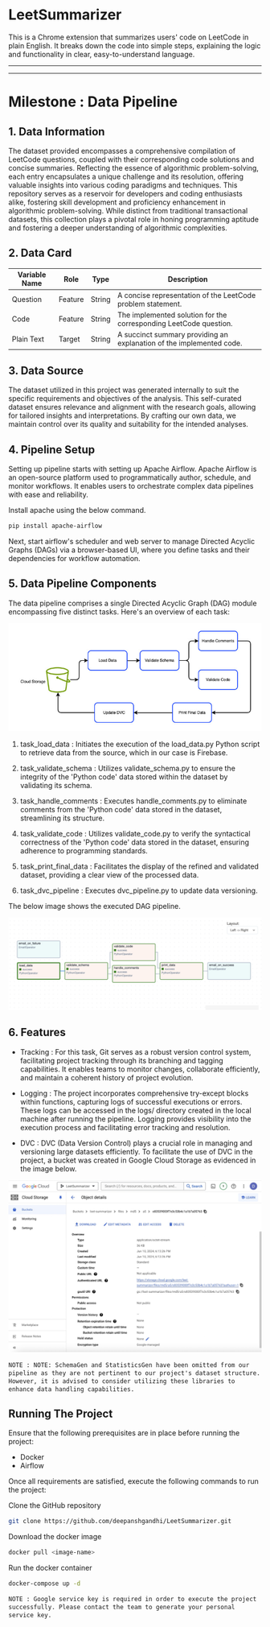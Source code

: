 # LeetSummarizer

This is a Chrome extension that summarizes users' code on LeetCode in plain English. It breaks down the code into simple steps, explaining the logic and functionality in clear, easy-to-understand language.

---
---

# Milestone : Data Pipeline

## 1. Data Information
The dataset provided encompasses a comprehensive compilation of LeetCode questions, coupled with their corresponding code solutions and concise summaries. Reflecting the essence of algorithmic problem-solving, each entry encapsulates a unique challenge and its resolution, offering valuable insights into various coding paradigms and techniques. This repository serves as a reservoir for developers and coding enthusiasts alike, fostering skill development and proficiency enhancement in algorithmic problem-solving. While distinct from traditional transactional datasets, this collection plays a pivotal role in honing programming aptitude and fostering a deeper understanding of algorithmic complexities.


## 2. Data Card
| Variable Name | Role | Type | Description |
|-----------------|-----------------|-----------------|-----------------|
| Question | Feature | String | A concise representation of the LeetCode problem statement. |
| Code | Feature | String | The implemented solution for the corresponding LeetCode question. |
| Plain Text | Target | String | A succinct summary providing an explanation of the implemented code. |


## 3. Data Source
The dataset utilized in this project was generated internally to suit the specific requirements and objectives of the analysis. This self-curated dataset ensures relevance and alignment with the research goals, allowing for tailored insights and interpretations. By crafting our own data, we maintain control over its quality and suitability for the intended analyses.


## 4. Pipeline Setup
Setting up pipeline starts with setting up Apache Airflow. Apache Airflow is an open-source platform used to programmatically author, schedule, and monitor workflows. It enables users to orchestrate complex data pipelines with ease and reliability.

Install apache using the below command.
```bash
pip install apache-airflow
```

Next, start airflow's scheduler and web server to manage Directed Acyclic Graphs (DAGs) via a browser-based UI, where you define tasks and their dependencies for workflow automation.


## 5. Data Pipeline Components
The data pipeline comprises a single Directed Acyclic Graph (DAG) module encompassing five distinct tasks. Here's an overview of each task:

<!-- IMAGE GOES HERE -->
![Pipeline Flow](assets/pipeline_flow.jpg)

1. task_load_data : Initiates the execution of the load_data.py Python script to retrieve data from the source, which in our case is Firebase.

2. task_validate_schema : Utilizes validate_schema.py to ensure the integrity of the 'Python code' data stored within the dataset by validating its schema.

3. task_handle_comments : Executes handle_comments.py to eliminate comments from the 'Python code' data stored in the dataset, streamlining its structure.

4. task_validate_code : Utilizes validate_code.py to verify the syntactical correctness of the 'Python code' data stored in the dataset, ensuring adherence to programming standards.

5. task_print_final_data : Facilitates the display of the refined and validated dataset, providing a clear view of the processed data.

6. task_dvc_pipeline : Executes dvc_pipeline.py to update data versioning.

The below image shows the executed DAG pipeline.
<!-- IMAGE GOES HERE -->
![Pipeline Execution](assets/pipeline_execution.png)


## 6. Features
- Tracking : For this task, Git serves as a robust version control system, facilitating project tracking through its branching and tagging capabilities. It enables teams to monitor changes, collaborate efficiently, and maintain a coherent history of project evolution.

- Logging : The project incorporates comprehensive try-except blocks within functions, capturing logs of successful executions or errors. These logs can be accessed in the logs/ directory created in the local machine after running the pipeline. Logging provides visibility into the execution process and facilitating error tracking and resolution.

- DVC : DVC (Data Version Control) plays a crucial role in managing and versioning large datasets efficiently. To facilitate the use of DVC in the project, a bucket was created in Google Cloud Storage as evidenced in the image below.
<!-- IMAGE GOES HERE -->
![DVC Execution Screenshot](assets/DVC_eg.jpeg)


```
NOTE : NOTE: SchemaGen and StatisticsGen have been omitted from our pipeline as they are not pertinent to our project's dataset structure. However, it is advised to consider utilizing these libraries to enhance data handling capabilities.
```

## Running The Project
Ensure that the following prerequisites are in place before running the project:
- Docker
- Airflow

Once all requirements are satisfied, execute the following commands to run the project:

Clone the GitHub repository
```bash
git clone https://github.com/deepanshgandhi/LeetSummarizer.git
```

Download the docker image
```bash
docker pull <image-name>
```

Run the docker container
```bash
docker-compose up -d
```

```
NOTE : Google service key is required in order to execute the project successfully. Please contact the team to generate your personal service key.
```